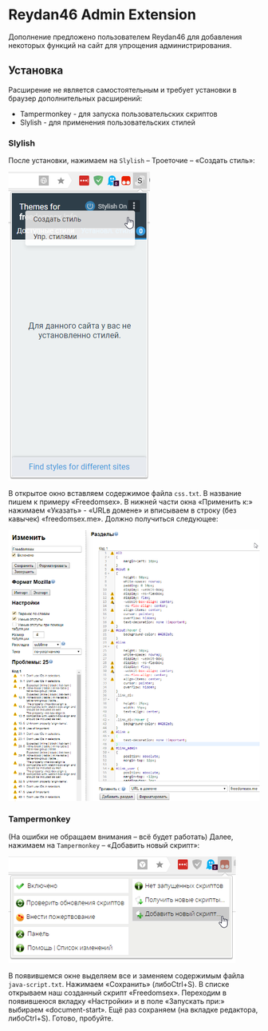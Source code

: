 # Reydan46 Admin Extension

Дополнение предложено пользователем Reydan46 для добавления некоторых функций на сайт для упрощения администрирования.

## Установка

Расширение не является самостоятельным и требует установки в браузер дополнительных расширений:

* Tampermonkey - для запуска пользовательских скриптов
* Slylish - для применения пользовательских стилей

### Slylish

После установки, нажимаем на `Slylish` – Троеточие – «Создать стиль»:

![alt text](https://raw.githubusercontent.com/freedomsex/Reydan46AdminExtension/master/images/1.png)

В открытое окно вставляем содержимое файла `css.txt`. В название пишем к примеру «Freedomsex». В нижней части окна «Применить к:» нажимаем «Указать» - «URLв домене» и вписываем в строку (без кавычек) «freedomsex.me». Должно получиться следующее:

![alt text](https://raw.githubusercontent.com/freedomsex/Reydan46AdminExtension/master/images/2.png)

### Tampermonkey

(На ошибки не обращаем внимания – всё будет работать) Далее, нажимаем на `Tampermonkey` – «Добавить новый скрипт»:

![alt text](https://raw.githubusercontent.com/freedomsex/Reydan46AdminExtension/master/images/3.png)

В появившемся окне выделяем все и заменяем содержимым файла `java-script.txt`. Нажимаем «Сохранить» (либоCtrl+S). В списке открываем наш созданный скрипт «Freedomsex». Переходим в появившеюся вкладку «Настройки» и в поле «Запускать при:» выбираем «document-start». Ещё раз сохраняем (на вкладке редактора, либоCtrl+S). Готово, пробуйте.
